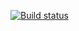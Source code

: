 [![Build status](https://ci.appveyor.com/api/projects/status/5e3au4720pa5br36?svg=true)](https://ci.appveyor.com/project/LudmilaSh/postmanecho)